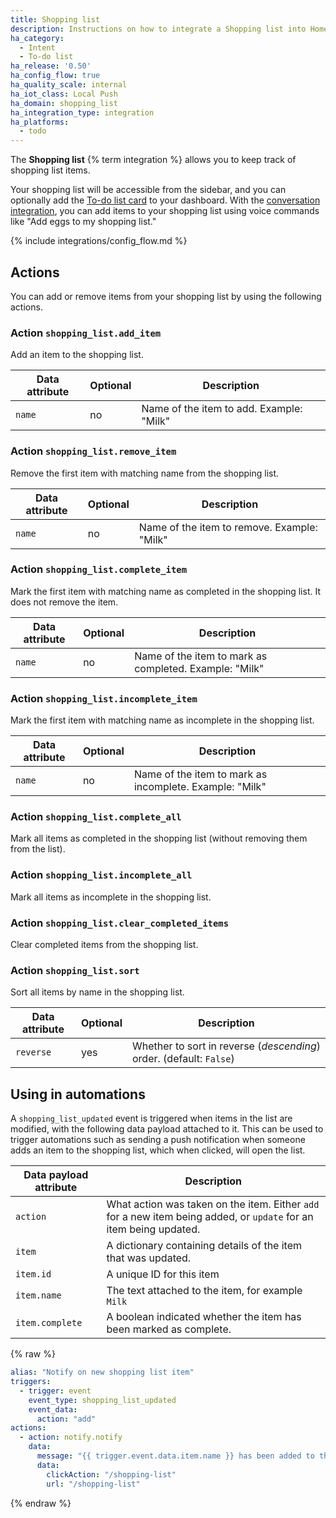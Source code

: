 ```yaml
---
title: Shopping list
description: Instructions on how to integrate a Shopping list into Home Assistant using Intent.
ha_category:
  - Intent
  - To-do list
ha_release: '0.50'
ha_config_flow: true
ha_quality_scale: internal
ha_iot_class: Local Push
ha_domain: shopping_list
ha_integration_type: integration
ha_platforms:
  - todo
---
```


The **Shopping list** {% term integration %} allows you to keep track of shopping list items.

Your shopping list will be accessible from the sidebar, and you can optionally add the [To-do list card](/dashboards/todo-list/) to your dashboard. With the [conversation integration](/integrations/conversation/), you can add items to your shopping list using voice commands like "Add eggs to my shopping list."

{% include integrations/config_flow.md %}

## Actions

You can add or remove items from your shopping list by using the following actions.

### Action `shopping_list.add_item`

Add an item to the shopping list.

| Data attribute | Optional | Description                              |
| ---------------------- | -------- | ---------------------------------------- |
| `name`                 | no       | Name of the item to add. Example: "Milk" |

### Action `shopping_list.remove_item`

Remove the first item with matching name from the shopping list.

| Data attribute | Optional | Description                                 |
| ---------------------- | -------- | ------------------------------------------- |
| `name`                 | no       | Name of the item to remove. Example: "Milk" |

### Action `shopping_list.complete_item`

Mark the first item with matching name as completed in the shopping list. It does not remove the item.

| Data attribute | Optional | Description                                            |
| ---------------------- | -------- | ------------------------------------------------------ |
| `name`                 | no       | Name of the item to mark as completed. Example: "Milk" |

### Action `shopping_list.incomplete_item`

Mark the first item with matching name as incomplete in the shopping list.

| Data attribute | Optional | Description                                             |
| ---------------------- | -------- | ------------------------------------------------------- |
| `name`                 | no       | Name of the item to mark as incomplete. Example: "Milk" |

### Action `shopping_list.complete_all`

Mark all items as completed in the shopping list (without removing them from the list).

### Action `shopping_list.incomplete_all`

Mark all items as incomplete in the shopping list.

### Action `shopping_list.clear_completed_items`

Clear completed items from the shopping list.

### Action `shopping_list.sort`

Sort all items by name in the shopping list.

| Data attribute | Optional | Description                                                         |
| ---------------------- | -------- | ------------------------------------------------------------------- |
| `reverse`              | yes      | Whether to sort in reverse (_descending_) order. (default: `False`) |

## Using in automations

A `shopping_list_updated` event is triggered when items in the list are modified, with the following data payload attached to it. This can be used to trigger automations such as sending a push notification when someone adds an item to the shopping list, which when clicked, will open the list.

| Data payload attribute | Description                                                                                                        |
| ---------------------- | ------------------------------------------------------------------------------------------------------------------ |
| `action`               | What action was taken on the item. Either `add` for a new item being added, or `update` for an item being updated. |
| `item`                 | A dictionary containing details of the item that was updated.                                                      |
| `item.id`              | A unique ID for this item                                                                                          |
| `item.name`            | The text attached to the item, for example `Milk`                                                                  |
| `item.complete`        | A boolean indicated whether the item has been marked as complete.                                                  |

{% raw %}

```yaml
alias: "Notify on new shopping list item"
triggers:
  - trigger: event
    event_type: shopping_list_updated
    event_data:
      action: "add"
actions:
  - action: notify.notify
    data:
      message: "{{ trigger.event.data.item.name }} has been added to the shopping list"
      data:
        clickAction: "/shopping-list"
        url: "/shopping-list"
```

{% endraw %}
